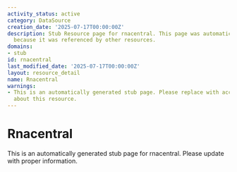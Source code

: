 ```yaml
---
activity_status: active
category: DataSource
creation_date: '2025-07-17T00:00:00Z'
description: Stub Resource page for rnacentral. This page was automatically generated
  because it was referenced by other resources.
domains:
- stub
id: rnacentral
last_modified_date: '2025-07-17T00:00:00Z'
layout: resource_detail
name: Rnacentral
warnings:
- This is an automatically generated stub page. Please replace with accurate information
  about this resource.
---
```


# Rnacentral

This is an automatically generated stub page for rnacentral. Please update with proper information.
